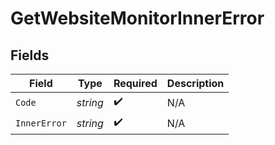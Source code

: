# GetWebsiteMonitorInnerError


## Fields

| Field              | Type               | Required           | Description        |
| ------------------ | ------------------ | ------------------ | ------------------ |
| `Code`             | *string*           | :heavy_check_mark: | N/A                |
| `InnerError`       | *string*           | :heavy_check_mark: | N/A                |